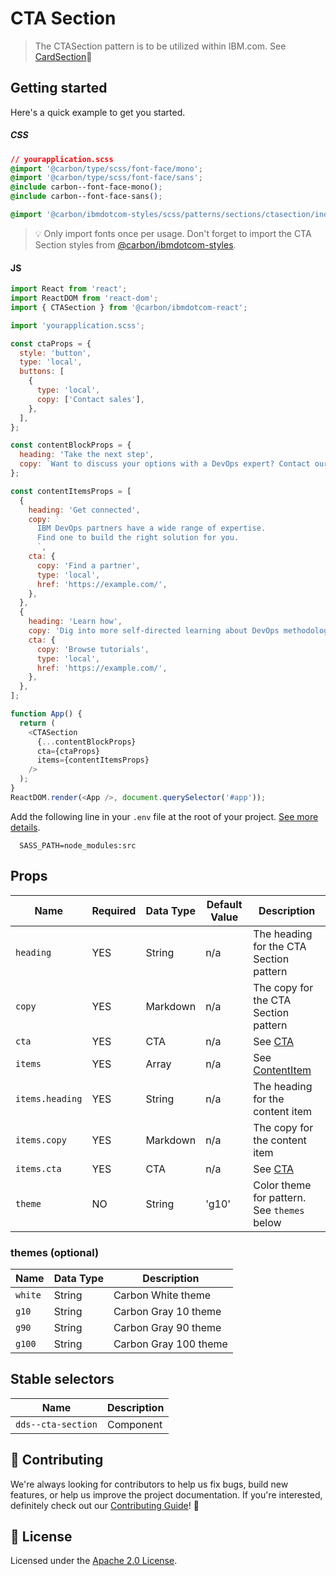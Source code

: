 # CTA Section

> The CTASection pattern is to be utilized within IBM.com. See
> [CardSection](https://github.com/mkothur/ibm-dotcom-library/blob/master/packages/react/src/patterns/sections/CTASection/README.md)👀

## Getting started

Here's a quick example to get you started.

##### CSS

```css
// yourapplication.scss
@import '@carbon/type/scss/font-face/mono';
@import '@carbon/type/scss/font-face/sans';
@include carbon--font-face-mono();
@include carbon--font-face-sans();

@import '@carbon/ibmdotcom-styles/scss/patterns/sections/ctasection/index';
```

> 💡 Only import fonts once per usage. Don't forget to import the CTA Section
> styles from
> [@carbon/ibmdotcom-styles](https://github.com/carbon-design-system/ibm-dotcom-library/blob/master/packages/styles).

#### JS

```javascript
import React from 'react';
import ReactDOM from 'react-dom';
import { CTASection } from '@carbon/ibmdotcom-react';

import 'yourapplication.scss';

const ctaProps = {
  style: 'button',
  type: 'local',
  buttons: [
    {
      type: 'local',
      copy: ['Contact sales'],
    },
  ],
};

const contentBlockProps = {
  heading: 'Take the next step',
  copy: `Want to discuss your options with a DevOps expert? Contact our sales team to evaluate your needs.`,
};

const contentItemsProps = [
  {
    heading: 'Get connected',
    copy: `
      IBM DevOps partners have a wide range of expertise.
      Find one to build the right solution for you.
      `,
    cta: {
      copy: 'Find a partner',
      type: 'local',
      href: 'https://example.com/',
    },
  },
  {
    heading: 'Learn how',
    copy: 'Dig into more self-directed learning about DevOps methodologies.',
    cta: {
      copy: 'Browse tutorials',
      type: 'local',
      href: 'https://example.com/',
    },
  },
];

function App() {
  return (
    <CTASection
      {...contentBlockProps}
      cta={ctaProps}
      items={contentItemsProps}
    />
  );
}
ReactDOM.render(<App />, document.querySelector('#app'));
```

Add the following line in your `.env` file at the root of your project.
[See more details](https://github.com/carbon-design-system/ibm-dotcom-library/tree/master/packages/styles#usage).

```
  SASS_PATH=node_modules:src
```

## Props

| Name            | Required | Data Type | Default Value | Description                                                                                                                                               |
| --------------- | -------- | --------- | ------------- | --------------------------------------------------------------------------------------------------------------------------------------------------------- |
| `heading`       | YES      | String    | n/a           | The heading for the CTA Section pattern                                                                                                                   |
| `copy`          | YES      | Markdown  | n/a           | The copy for the CTA Section pattern                                                                                                                      |
| `cta`           | YES      | CTA       | n/a           | See [CTA](https://github.com/carbon-design-system/ibm-dotcom-library/tree/master/packages/react/src/components/CTA#cta)                                   |
| `items`         | YES      | Array     | n/a           | See [ContentItem](https://github.com/carbon-design-system/ibm-dotcom-library/tree/master/packages/react/src/internal/components/ContentItem#content-item) |
| `items.heading` | YES      | String    | n/a           | The heading for the content item                                                                                                                          |
| `items.copy`    | YES      | Markdown  | n/a           | The copy for the content item                                                                                                                             |
| `items.cta`     | YES      | CTA       | n/a           | See [CTA](https://github.com/carbon-design-system/ibm-dotcom-library/tree/master/packages/react/src/components/CTA#cta)                                   |
| `theme`         | NO       | String    | 'g10'         | Color theme for pattern. See `themes` below                                                                                                               |

### themes (optional)

| Name    | Data Type | Description           |
| ------- | --------- | --------------------- |
| `white` | String    | Carbon White theme    |
| `g10`   | String    | Carbon Gray 10 theme  |
| `g90`   | String    | Carbon Gray 90 theme  |
| `g100`  | String    | Carbon Gray 100 theme |

## Stable selectors

| Name               | Description |
| ------------------ | ----------- |
| `dds--cta-section` | Component   |

## 🙌 Contributing

We're always looking for contributors to help us fix bugs, build new features,
or help us improve the project documentation. If you're interested, definitely
check out our
[Contributing Guide](https://github.com/carbon-design-system/ibm-dotcom-library/blob/master/.github/CONTRIBUTING.md)!
👀

## 📝 License

Licensed under the
[Apache 2.0 License](https://github.com/carbon-design-system/ibm-dotcom-library/blob/master/LICENSE).
